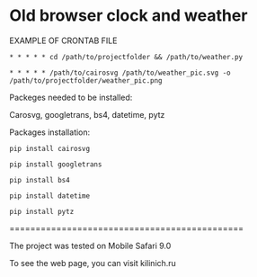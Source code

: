 # Old browser clock and weather

EXAMPLE OF CRONTAB FILE

`* * * * * cd /path/to/projectfolder && /path/to/weather.py`

`* * * * * /path/to/cairosvg /path/to/weather_pic.svg -o /path/to/projectfolder/weather_pic.png`

Packeges needed to be installed:

Carosvg, googletrans, bs4, datetime, pytz

Packages installation:

`pip install cairosvg`

`pip install googletrans`

`pip install bs4`

`pip install datetime`

`pip install pytz`

=============================================

The project was tested on Mobile Safari 9.0

To see the web page, you can visit kilinich.ru

